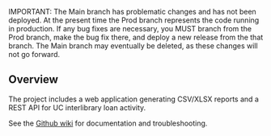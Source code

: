 IMPORTANT: The Main branch has problematic changes and has not been deployed. At the present time the Prod branch represents the code running in production. If any bug fixes are necessary, you MUST branch from the Prod branch, make the bug fix there, and deploy a new release from the that branch. The Main branch may eventually be deleted, as these changes will not go forward.

## Overview

The project includes a web application generating CSV/XLSX reports and a REST API for UC interlibrary loan activity.

See the [Github wiki](https://github.com/cdlib/ill-reports/wiki) for documentation and troubleshooting.
